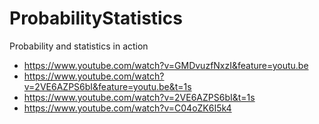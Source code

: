 # ProbabilityStatistics
Probability and statistics in action
- https://www.youtube.com/watch?v=GMDvuzfNxzI&feature=youtu.be
- https://www.youtube.com/watch?v=2VE6AZPS6bI&feature=youtu.be&t=1s
- https://www.youtube.com/watch?v=2VE6AZPS6bI&t=1s
- https://www.youtube.com/watch?v=C04oZK6I5k4
